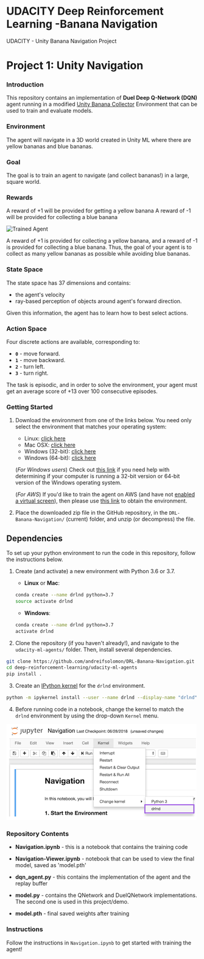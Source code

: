 # UDACITY Deep Reinforcement Learning -Banana Navigation
UDACITY - Unity Banana Navigation Project

[//]: # (Image References)

[image1]: https://github.com/andreifsolomon/DRL-Banana-Navigation/blob/master/duel-dqn-animation.gif?raw=true "Trained Agent"
[image2]: https://github.com/andreifsolomon/DRL-Banana-Navigation/blob/master/notebook_kernel_update.png?raw=true "Kernel"

# Project 1: Unity Navigation

### Introduction

This repository contains an implementation of **Duel Deep Q-Network (DQN)** agent running in a modified [Unity Banana Collector](https://github.com/Unity-Technologies/ml-agents/blob/master/docs/Learning-Environment-Examples.md#banana-collector) Environment that can be used to train and evaluate models.

### Environment

The agent will navigate in a 3D world created in Unity ML where there are yellow bananas and blue bananas.

### Goal

The goal is to train an agent to navigate (and collect bananas!) in a large, square world.

### Rewards

A reward of +1 will be provided for getting a yellow banana
A reward of -1 will be provided for collecting a blue banana
  

![Trained Agent][image1]

A reward of +1 is provided for collecting a yellow banana, and a reward of -1 is provided for collecting a blue banana.  Thus, the goal of your agent is to collect as many yellow bananas as possible while avoiding blue bananas.  

### State Space

The state space has 37 dimensions and contains:
* the agent's velocity
* ray-based perception of objects around agent's forward direction.  

Given this information, the agent has to learn how to best select actions.

### Action Space

Four discrete actions are available, corresponding to:
- **`0`** - move forward.
- **`1`** - move backward.
- **`2`** - turn left.
- **`3`** - turn right.

The task is episodic, and in order to solve the environment, your agent must get an average score of +13 over 100 consecutive episodes.



### Getting Started

1. Download the environment from one of the links below.  You need only select the environment that matches your operating system:
    - Linux: [click here](https://s3-us-west-1.amazonaws.com/udacity-drlnd/P1/Banana/Banana_Linux.zip)
    - Mac OSX: [click here](https://s3-us-west-1.amazonaws.com/udacity-drlnd/P1/Banana/Banana.app.zip)
    - Windows (32-bit): [click here](https://s3-us-west-1.amazonaws.com/udacity-drlnd/P1/Banana/Banana_Windows_x86.zip)
    - Windows (64-bit): [click here](https://s3-us-west-1.amazonaws.com/udacity-drlnd/P1/Banana/Banana_Windows_x86_64.zip)
    
    (_For Windows users_) Check out [this link](https://support.microsoft.com/en-us/help/827218/how-to-determine-whether-a-computer-is-running-a-32-bit-version-or-64) if you need help with determining if your computer is running a 32-bit version or 64-bit version of the Windows operating system.

    (_For AWS_) If you'd like to train the agent on AWS (and have not [enabled a virtual screen](https://github.com/Unity-Technologies/ml-agents/blob/master/docs/Training-on-Amazon-Web-Service.md)), then please use [this link](https://s3-us-west-1.amazonaws.com/udacity-drlnd/P1/Banana/Banana_Linux_NoVis.zip) to obtain the environment.

2. Place the downloaded zip file in the GitHub repository, in the `DRL-Banana-Navigation/` (current) folder, and unzip (or decompress) the file. 



## Dependencies

To set up your python environment to run the code in this repository, follow the instructions below.

1. Create (and activate) a new environment with Python 3.6 or 3.7.

	- __Linux__ or __Mac__: 
	```bash
	conda create --name drlnd python=3.7
	source activate drlnd
	```
	- __Windows__: 
	```bash
	conda create --name drlnd python=3.7 
	activate drlnd
	```
	
2. Clone the repository (if you haven't already!), and navigate to the `udacity-ml-agents/` folder.  Then, install several dependencies.
```bash
git clone https://github.com/andreifsolomon/DRL-Banana-Navigation.git
cd deep-reinforcement-learning/udacity-ml-agents
pip install .
```

3. Create an [IPython kernel](http://ipython.readthedocs.io/en/stable/install/kernel_install.html) for the `drlnd` environment.  
```bash
python -m ipykernel install --user --name drlnd --display-name "drlnd"
```

4. Before running code in a notebook, change the kernel to match the `drlnd` environment by using the drop-down `Kernel` menu. 

![Kernel][image2]


### Repository Contents

- **Navigation.ipynb** - this is a notebook that contains the training code
- **Navigation-Viewer.ipynb** - notebook that can be used to view the final model, saved as 'model.pth'
- **dqn_agent.py** - this contains the implementation of the agent and the replay buffer
- **model.py** - contains the QNetwork and DuelQNetwork implementations. The second one is used in this project/demo.

- **model.pth** - final saved weights after training


### Instructions

Follow the instructions in `Navigation.ipynb` to get started with training the agent!  

